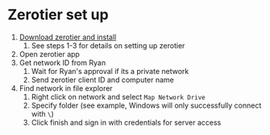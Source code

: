 # Zerotier set up
1. [Download zerotier and install](https://www.zerotier.com/download/)
    1. See steps 1-3 for details on setting up zerotier
2. Open zerotier app
3. Get network ID from Ryan  
    1. Wait for Ryan's approval if its a private network  
    2. Send zerotier client ID and computer name  
4. Find network in file explorer  
    1. Right click on network and select `Map Network Drive`  
    2. Specify folder (see example, Windows will only successfully connect with `\`)
    3. Click finish and sign in with credentials for server access